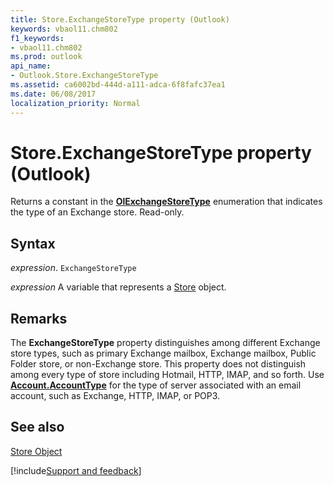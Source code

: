 ```yaml
---
title: Store.ExchangeStoreType property (Outlook)
keywords: vbaol11.chm802
f1_keywords:
- vbaol11.chm802
ms.prod: outlook
api_name:
- Outlook.Store.ExchangeStoreType
ms.assetid: ca6002bd-444d-a111-adca-6f8fafc37ea1
ms.date: 06/08/2017
localization_priority: Normal
---
```



# Store.ExchangeStoreType property (Outlook)

Returns a constant in the  **[OlExchangeStoreType](Outlook.OlExchangeStoreType.md)** enumeration that indicates the type of an Exchange store. Read-only.


## Syntax

_expression_. `ExchangeStoreType`

_expression_ A variable that represents a [Store](Outlook.Store.md) object.


## Remarks

The  **ExchangeStoreType** property distinguishes among different Exchange store types, such as primary Exchange mailbox, Exchange mailbox, Public Folder store, or non-Exchange store. This property does not distinguish among every type of store including Hotmail, HTTP, IMAP, and so forth. Use **[Account.AccountType](Outlook.Account.AccountType.md)** for the type of server associated with an email account, such as Exchange, HTTP, IMAP, or POP3.


## See also


[Store Object](Outlook.Store.md)

[!include[Support and feedback](~/includes/feedback-boilerplate.md)]
